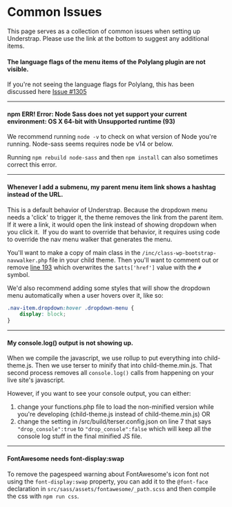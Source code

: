 # Common Issues

This page serves as a collection of common issues when setting up Understrap. Please use the link at the bottom to suggest any additional items.

#### The language flags of the menu items of the Polylang plugin are not visible.

If you're not seeing the language flags for Polylang, this has been discussed here [Issue #1305](https://github.com/understrap/understrap/issues/1305)

---

#### npm ERR! Error: Node Sass does not yet support your current environment: OS X 64-bit with Unsupported runtime (93)

We recommend running `node -v` to check on what version of Node you're running. Node-sass seems requires node be v14 or below.

Running `npm rebuild node-sass` and then `npm install` can also sometimes correct this error.

---

#### Whenever I add a submenu, my parent menu item link shows a hashtag instead of the URL.

This is a default behavior of Understrap. Because the dropdown menu needs a 'click' to trigger it, the theme removes the link from the parent item. If it were a link, it would open the link instead of showing dropdown when you click it.
​
If you do want to override that behavior, it requires using code to override the nav menu walker that generates the menu.

You'll want to make a copy of main class in the `/inc/class-wp-bootstrap-navwalker.php` file in your child theme. Then you'll want to comment out or remove [line 193](https://github.com/understrap/understrap/blob/main/inc/class-wp-bootstrap-navwalker.php#L193) which overwrites the `$atts['href']` value with the `#` symbol. 

We'd also recommend adding some styles that will show the dropdown menu automatically when a user hovers over it, like so:

```css
.nav-item.dropdown:hover .dropdown-menu {
	display: block;
}
```

---

#### My console.log() output is not showing up.

When we compile the javascript, we use rollup to put everything into child-theme.js. Then we use terser to minify that into child-theme.min.js. That second process removes all `console.log()` calls from happening on your live site's javascript. 

However, if you want to see your console output, you can either:
1. change your functions.php file to load the non-minified version while you're developing (child-theme.js instead of child-theme.min.js) OR
2. change the setting in /src/build/terser.config.json on line 7 that says `"drop_console":true` to `"drop_console":false` which will keep all the console log stuff in the final minified JS file.

---

#### FontAwesome needs font-display:swap

To remove the pagespeed warning about FontAwesome's icon font not using the `font-display:swap` property, you can add it to the `@font-face` declaration in `src/sass/assets/fontawesome/_path.scss` and then compile the css with `npm run css`. 

